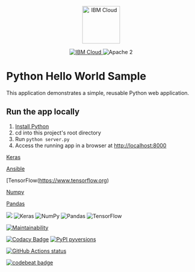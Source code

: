 <p align="center">
    <a href="https://cloud.ibm.com">
        <img src="https://cloud.ibm.com/media/docs/developer-appservice/resources/ibm-cloud.svg" height="100" alt="IBM Cloud">
    </a>
</p>

<p align="center">
    <a href="https://cloud.ibm.com">
    <img src="https://img.shields.io/badge/IBM%20Cloud-powered-blue.svg" alt="IBM Cloud">
    </a>
    <img src="https://img.shields.io/badge/license-Apache2-blue.svg?style=flat" alt="Apache 2">
</p>

# Python Hello World Sample

This application demonstrates a simple, reusable Python web application.

## Run the app locally

1. [Install Python][]
1. cd into this project's root directory
1. Run `python server.py`
1. Access the running app in a browser at <http://localhost:8000>

[Keras](https://keras.io)

[Ansible](https://www.ansible.com)

[TensorFlow(https://www.tensorflow.org)

[Numpy](https://numpy.org)

[Pandas](https://pandas.pydata.org)

[Install Python]: https://www.python.org/downloads/

<img src="https://img.shields.io/badge/python%20-%2314354C.svg?&style=for-the-badge&logo=python&logoColor=white"/>  ![Keras](https://img.shields.io/badge/Keras-%23D00000.svg?style=for-the-badge&logo=Keras&logoColor=white) ![NumPy](https://img.shields.io/badge/numpy-%23013243.svg?style=for-the-badge&logo=numpy&logoColor=white) ![Pandas](https://img.shields.io/badge/pandas-%23150458.svg?style=for-the-badge&logo=pandas&logoColor=white) ![TensorFlow](https://img.shields.io/badge/TensorFlow-%23FF6F00.svg?style=for-the-badge&logo=TensorFlow&logoColor=white)

[![Maintainability](https://api.codeclimate.com/v1/badges/798c4ad0a2d1ea54c5ea/maintainability)](https://codeclimate.com/github/dlminvestments/IBM-Python-VM-1/maintainability)

[![Codacy Badge](https://api.codacy.com/project/badge/Grade/8d18db4982ba464cb463f59498ca32ba)](https://app.codacy.com/gh/dlminvestments/IBM-Python-VM-1?utm_source=github.com&utm_medium=referral&utm_content=dlminvestments/IBM-Python-VM-1&utm_campaign=Badge_Grade_Settings)
[![PyPI pyversions](https://img.shields.io/pypi/pyversions/ansicolortags.svg)](https://pypi.python.org/pypi/ansicolortags/)

<p align="left">
  <a href="https://github.com/actions/checkout"><img alt="GitHub Actions status" src="https://github.com/actions/checkout/workflows/test-local/badge.svg"></a>
</p>

[![codebeat badge](https://codebeat.co/badges/07777b5c-6140-4acf-bb4b-b854ad56e39d)](https://codebeat.co/projects/github-com-dlminvestments-ibm-python-vm-1-main)
